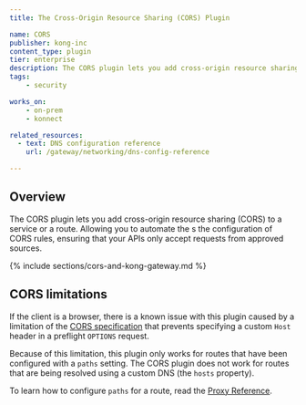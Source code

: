 ```yaml
---
title: The Cross-Origin Resource Sharing (CORS) Plugin

name: CORS
publisher: kong-inc
content_type: plugin
tier: enterprise
description: The CORS plugin lets you add cross-origin resource sharing (CORS) to a service or a route.
tags:
    - security

works_on:
    - on-prem
    - konnect

related_resources:
  - text: DNS configuration reference
    url: /gateway/networking/dns-config-reference

---
```


## Overview


The CORS plugin lets you add cross-origin resource sharing (CORS) to a service or a route. Allowing you to automate the s the configuration of CORS rules, ensuring that your APIs only accept requests from approved sources. 


{% include sections/cors-and-kong-gateway.md %}


## CORS limitations

If the client is a browser, there is a known issue with this plugin caused by a
limitation of the [CORS specification](https://developer.mozilla.org/en-US/docs/Web/HTTP/CORS) that prevents specifying a custom
`Host` header in a preflight `OPTIONS` request.

Because of this limitation, this plugin only works for routes that have been
configured with a `paths` setting. The CORS plugin does not work for routes that
are being resolved using a custom DNS (the `hosts` property).

To learn how to configure `paths` for a route, read the [Proxy Reference](/gateway/latest/reference/proxy).
